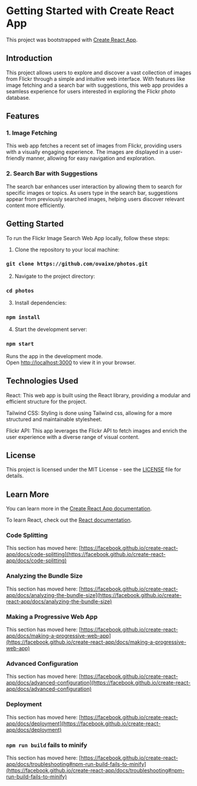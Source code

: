 # Getting Started with Create React App

This project was bootstrapped with [Create React App](https://github.com/facebook/create-react-app).

## Introduction

This project allows users to explore and discover a vast collection of images from Flickr through a simple and intuitive web interface. With features like image fetching and a search bar with suggestions, this web app provides a seamless experience for users interested in exploring the Flickr photo database.

## Features
### 1. Image Fetching
This web app fetches a recent set of images from Flickr, providing users with a visually engaging experience. The images are displayed in a user-friendly manner, allowing for easy navigation and exploration.

### 2. Search Bar with Suggestions
The search bar enhances user interaction by allowing them to search for specific images or topics. As users type in the search bar, suggestions appear from previously searched images, helping users discover relevant content more efficiently.

## Getting Started

To run the Flickr Image Search Web App locally, follow these steps:

1. Clone the repository to your local machine:
### `git clone https://github.com/ovaixe/photos.git`

2. Navigate to the project directory:
### `cd photos`

3. Install dependencies:
### `npm install`

4. Start the development server:
### `npm start`


Runs the app in the development mode.\
Open [http://localhost:3000](http://localhost:3000) to view it in your browser.

## Technologies Used

React: This web app is built using the React library, providing a modular and efficient structure for the project.

Tailwind CSS: Styling is done using Tailwind css, allowing for a more structured and maintainable stylesheet.

Flickr API: This app leverages the Flickr API to fetch images and enrich the user experience with a diverse range of visual content.

## License

This project is licensed under the MIT License - see the [LICENSE](https://github.com/ovaixe/photos/blob/main/LICENSE) file for details.


## Learn More

You can learn more in the [Create React App documentation](https://facebook.github.io/create-react-app/docs/getting-started).

To learn React, check out the [React documentation](https://reactjs.org/).

### Code Splitting

This section has moved here: [https://facebook.github.io/create-react-app/docs/code-splitting](https://facebook.github.io/create-react-app/docs/code-splitting)

### Analyzing the Bundle Size

This section has moved here: [https://facebook.github.io/create-react-app/docs/analyzing-the-bundle-size](https://facebook.github.io/create-react-app/docs/analyzing-the-bundle-size)

### Making a Progressive Web App

This section has moved here: [https://facebook.github.io/create-react-app/docs/making-a-progressive-web-app](https://facebook.github.io/create-react-app/docs/making-a-progressive-web-app)

### Advanced Configuration

This section has moved here: [https://facebook.github.io/create-react-app/docs/advanced-configuration](https://facebook.github.io/create-react-app/docs/advanced-configuration)

### Deployment

This section has moved here: [https://facebook.github.io/create-react-app/docs/deployment](https://facebook.github.io/create-react-app/docs/deployment)

### `npm run build` fails to minify

This section has moved here: [https://facebook.github.io/create-react-app/docs/troubleshooting#npm-run-build-fails-to-minify](https://facebook.github.io/create-react-app/docs/troubleshooting#npm-run-build-fails-to-minify)
